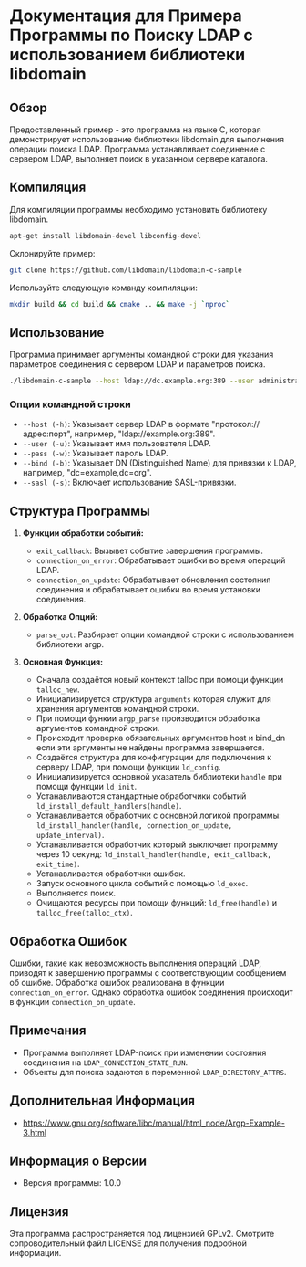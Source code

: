 # Документация для Примера Программы по Поиску LDAP с использованием библиотеки libdomain

## Обзор

Предоставленный пример - это программа на языке C, которая демонстрирует использование библиотеки libdomain для выполнения операции поиска LDAP.
Программа устанавливает соединение с сервером LDAP, выполняет поиск в указанном сервере каталога.

## Компиляция

Для компиляции программы необходимо установить библиотеку libdomain.

```bash
apt-get install libdomain-devel libconfig-devel
```

Склонируйте пример:
```bash
git clone https://github.com/libdomain/libdomain-c-sample
```

Используйте следующую команду компиляции:

```bash
mkdir build && cd build && cmake .. && make -j `nproc`
```

## Использование

Программа принимает аргументы командной строки для указания параметров соединения с сервером LDAP и параметров поиска.

```bash
./libdomain-c-sample --host ldap://dc.example.org:389 --user administrator --pass password --bind "dc=example,dc=org" --sasl
```

### Опции командной строки

- `--host (-h)`: Указывает сервер LDAP в формате "протокол://адрес:порт", например, "ldap://example.org:389".
- `--user (-u)`: Указывает имя пользователя LDAP.
- `--pass (-w)`: Указывает пароль LDAP.
- `--bind (-b)`: Указывает DN (Distinguished Name) для привязки к LDAP, например, "dc=example,dc=org".
- `--sasl (-s)`: Включает использование SASL-привязки.

## Структура Программы

1. **Функции обработки событий:**
   - `exit_callback`: Вызывет событие завершения программы.
   - `connection_on_error`: Обрабатывает ошибки во время операций LDAP.
   - `connection_on_update`: Обрабатывает обновления состояния соединения и обрабатывает ошибки во время установки соединения.

2. **Обработка Опций:**
   - `parse_opt`: Разбирает опции командной строки с использованием библиотеки argp.

3. **Основная Функция:**
   - Сначала создаётся новый контекст talloc при помощи функции `talloc_new`.
   - Инициализируется структура `arguments` которая служит для хранения аргументов командной строки.
   - При помощи функии `argp_parse` производится обработка аргументов командной строки.
   - Происходит проверка обязательных аргументов host и bind_dn если эти аргументы не найдены программа завершается.
   - Создаётся структура для конфигурации для подключения к серверу LDAP, при помощи функции `ld_config`.
   - Инициализируется основной указатель библиотеки `handle` при помощи функции `ld_init`.
   - Устанавливаются стандартные обработчики событий `ld_install_default_handlers(handle)`.
   - Устанавливается обработчик с основной логикой программы: `ld_install_handler(handle, connection_on_update, update_interval)`.
   - Устанавливается обработчик который выключает программу через 10 секунд: `ld_install_handler(handle, exit_callback, exit_time)`.
   - Устанавливается обработчки ошибок.
   - Запуск основного цикла событий с помощью `ld_exec`.
   - Выполняется поиск.
   - Очищаются ресурсы при помощи функций: `ld_free(handle)` и `talloc_free(talloc_ctx)`.

## Обработка Ошибок

Ошибки, такие как невозможность выполнения операций LDAP, приводят к завершению программы с соответствующим сообщением об ошибке.
Обработка ошибок реализована в функции `connection_on_error`. Однако обработка ошибок соединения происходит в функции `connection_on_update`.

## Примечания

- Программа выполняет LDAP-поиск при изменении состояния соединения на `LDAP_CONNECTION_STATE_RUN`.
- Объекты для поиска задаются в переменной `LDAP_DIRECTORY_ATTRS`.

## Дополнительная Информация

- https://www.gnu.org/software/libc/manual/html_node/Argp-Example-3.html

## Информация о Версии

- Версия программы: 1.0.0

## Лицензия

Эта программа распространяется под лицензией GPLv2. Смотрите сопроводительный файл LICENSE для получения подробной информации.
